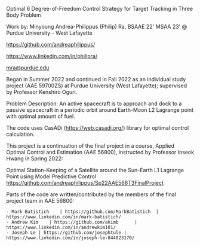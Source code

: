 Optimal 6 Degree-of-Freedom Control Strategy for Target Tracking in Three Body Problem




Work by: Minyoung Andrea-Philippus (Philip) Ra, BSAAE 22' MSAA 23' @ Purdue University - West Lafayette

https://github.com/andreaphilippus/

https://www.linkedin.com/in/philipra/

mra@purdue.edu


Began in Summer 2022 and continued in Fall 2022 as an individual study project (AAE 59700ZS) at Purdue University (West Lafayette); supervised by Professor Kenshiro Oguri.


Problem Description: An active spacecraft is to approach and dock to a passive spacecraft in a periodic orbit around Earth-Moon L2 Lagrange point with optimal amount of fuel.


The code uses CasADi (https://web.casadi.org/) library for optimal control calculation.


This project is a continuation of the final project in a course, Applied Optimal Control and Estimation (AAE 56800), instructed by Professor Inseok Hwang in Spring 2022:

Optimal Station-Keeping of a Satellite around the Sun-Earth L1 Lagrange Point using Model Predictive Control
https://github.com/andreaphilippus/Sp22AAE568T3FinalProject

Parts of the code are written/contributed by the members of the final project team in AAE 56800:

	- Mark Batistich	| https://github.com/MarkBatistich	| https://www.linkedin.com/in/mark-batistich/
	- Andrew Kim	| https://github.com/akimb		| https://www.linkedin.com/in/andrewkim101/
	- Joseph Le	| https://github.com/josephtule	| https://www.linkedin.com/in/joseph-le-844823170/
